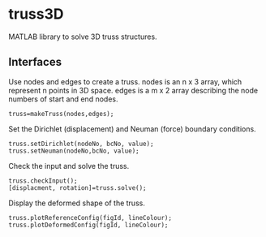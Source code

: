 # truss3D
MATLAB library to solve 3D truss structures.

## Interfaces
Use nodes and edges to create a truss. nodes is an n x 3 array, which represent n points in 3D space. edges is a m x 2 array describing the node numbers of start and end nodes.
```
truss=makeTruss(nodes,edges);
```
Set the Dirichlet (displacement) and Neuman (force) boundary conditions.
```
truss.setDirichlet(nodeNo, bcNo, value);
truss.setNeuman(nodeNo,bcNo, value);
```
Check the input and solve the truss.
```
truss.checkInput();
[displacment, rotation]=truss.solve();
```
Display the deformed shape of the truss.
```
truss.plotReferenceConfig(figId, lineColour);
truss.plotDeformedConfig(figId, lineColour);
```
